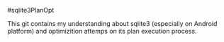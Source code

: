 #sqlite3PlanOpt 

This git contains my understanding about sqlite3 (especially on Android platform) and optimizition attemps on its plan execution process.
